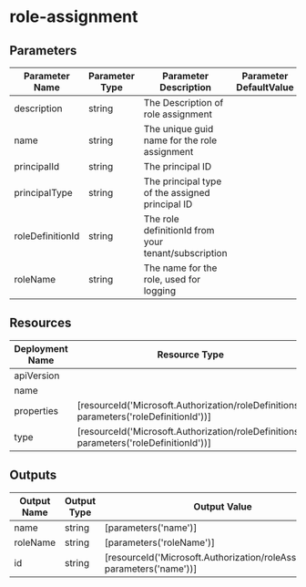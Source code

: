 # role-assignment

## Parameters

| Parameter Name   | Parameter Type | Parameter Description                               | Parameter DefaultValue | Parameter AllowedValues                          |
| ---------------- | -------------- | --------------------------------------------------- | ---------------------- | ------------------------------------------------ |
| description      | string         | The Description of role assignment                  |                        |                                                  |
| name             | string         | The unique guid name for the role assignment        |                        |                                                  |
| principalId      | string         | The principal ID                                    |                        |                                                  |
| principalType    | string         | The principal type of the assigned principal ID     |                        | Device,ForeignGroup,Group,ServicePrincipal,User, |
| roleDefinitionId | string         | The role definitionId from your tenant/subscription |                        |                                                  |
| roleName         | string         | The name for the role, used for logging             |                        |                                                  |

## Resources

| Deployment Name | Resource Type                                                                           | Resource Version | Existing | Resource Comment |
| --------------- | --------------------------------------------------------------------------------------- | ---------------- | -------- | ---------------- |
| apiVersion      |                                                                                         |                  |          |                  |
| name            |                                                                                         |                  |          |                  |
| properties      | [resourceId('Microsoft.Authorization/roleDefinitions', parameters('roleDefinitionId'))] |                  | False    |                  |
| type            | [resourceId('Microsoft.Authorization/roleDefinitions', parameters('roleDefinitionId'))] |                  | False    |                  |

## Outputs

| Output Name | Output Type | Output Value                                                                |
| ----------- | ----------- | --------------------------------------------------------------------------- |
| name        | string      | [parameters('name')]                                                        |
| roleName    | string      | [parameters('roleName')]                                                    |
| id          | string      | [resourceId('Microsoft.Authorization/roleAssignments', parameters('name'))] |
